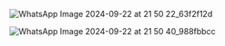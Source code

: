 

![WhatsApp Image 2024-09-22 at 21 50 22_63f2f12d](https://github.com/user-attachments/assets/094f1c46-b273-4bdd-a4f4-7735d83eef66)

![WhatsApp Image 2024-09-22 at 21 50 40_988fbbcc](https://github.com/user-attachments/assets/d5cd4d92-fe4d-4b1f-940c-94cfaea67424)

